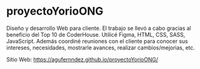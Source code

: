 # proyectoYorioONG
 Diseño y desarrollo Web para cliente. El trabajo se llevó a cabo gracias al beneficio del Top 10 de CoderHouse. Utilicé Figma, HTML, CSS, SASS, JavaScript. Además coordiné reuniones con el cliente para conocer sus intereses, necesidades, mostrarle avances, realizar cambios/mejorias, etc.
 
 Sitio Web: https://agufernndez.github.io/proyectoYorioONG/
